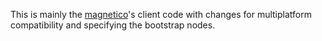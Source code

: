 This is mainly the [magnetico](https://github.com/boramalper/magnetico)'s client code with changes for multiplatform compatibility and specifying the bootstrap nodes.